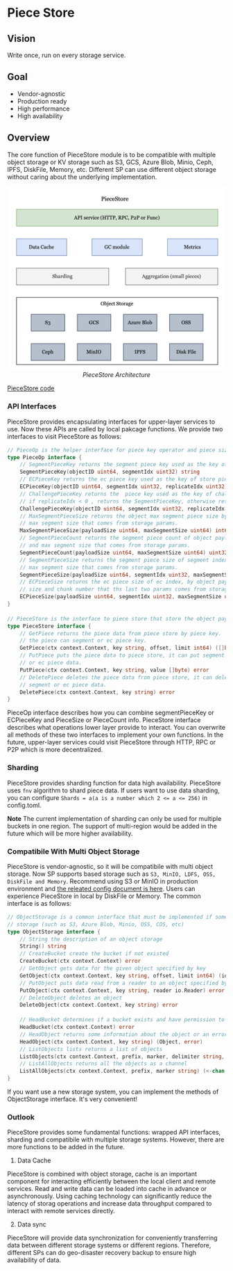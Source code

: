 # Piece Store

## Vision

Write once, run on every storage service.

## Goal

- Vendor-agnostic
- Production ready
- High performance
- High availability

## Overview

The core function of PieceStore module is to be compatible with multiple object storage or KV storage such as S3, GCS, Azure Blob, Minio, Ceph, IPFS, DiskFile, Memory, etc. Different SP can use different object storage without caring about the underlying implementation.

<div align=center><img src="../asset/09-piecestore_arch.jpg" width="700px"></div>
<div align="center"><i>PieceStore Architecture</i></div>

[PieceStore code](https://github.com/bnb-chain/greenfield-storage-provider/tree/master/store/piecestore)

### API Interfaces

PieceStore provides encapsulating interfaces for upper-layer services to use. Now these APIs are called by local pakcage functions. We provide two interfaces to visit PieceStore as follows:

```go
// PieceOp is the helper interface for piece key operator and piece size calculate.
type PieceOp interface {
    // SegmentPieceKey returns the segment piece key used as the key of store piece store.
    SegmentPieceKey(objectID uint64, segmentIdx uint32) string
    // ECPieceKey returns the ec piece key used as the key of store piece store.
    ECPieceKey(objectID uint64, segmentIdx uint32, replicateIdx uint32) string
    // ChallengePieceKey returns the  piece key used as the key of challenge piece key.
    // if replicateIdx < 0 , returns the SegmentPieceKey, otherwise returns the ECPieceKey.
    ChallengePieceKey(objectID uint64, segmentIdx uint32, replicateIdx int32) string
    // MaxSegmentPieceSize returns the object max segment piece size by object payload size and
    // max segment size that comes from storage params.
    MaxSegmentPieceSize(payloadSize uint64, maxSegmentSize uint64) int64
    // SegmentPieceCount returns the segment piece count of object payload by object payload size
    // and max segment size that comes from storage params.
    SegmentPieceCount(payloadSize uint64, maxSegmentSize uint64) uint32
    // SegmentPieceSize returns the segment piece size of segment index by object payload size and
    // max segment size that comes from storage params.
    SegmentPieceSize(payloadSize uint64, segmentIdx uint32, maxSegmentSize uint64) int64
    // ECPieceSize returns the ec piece size of ec index, by object payload size, max segment
    // size and chunk number that ths last two params comes from storage params.
    ECPieceSize(payloadSize uint64, segmentIdx uint32, maxSegmentSize uint64, chunkNum uint32) int64
}

// PieceStore is the interface to piece store that store the object payload data.
type PieceStore interface {
    // GetPiece returns the piece data from piece store by piece key.
    // the piece can segment or ec piece key.
    GetPiece(ctx context.Context, key string, offset, limit int64) ([]byte, error)
    // PutPiece puts the piece data to piece store, it can put segment
    // or ec piece data.
    PutPiece(ctx context.Context, key string, value []byte) error
    // DeletePiece deletes the piece data from piece store, it can delete
    // segment or ec piece data.
    DeletePiece(ctx context.Context, key string) error
}
```

PieceOp interface describes how you can combine segmentPieceKey or ECPieceKey and PieceSize or PieceCount info. PieceStore interface describes what operations lower layer provide to interact. You can overwrite all methods of these two interfaces to implement your own functions. In the future, upper-layer services could visit PieceStore through HTTP, RPC or P2P which is more decentralized.

### Sharding

PieceStore provides sharding function for data high availability. PieceStore uses `fnv` algorithm to shard piece data. If users want to use data sharding, you can configure `Shards = a(a is a number which 2 <= a <= 256)` in config.toml.

**Note** The current implementation of sharding can only be used for multiple buckets in one region. The support of multi-region would be added in the future which will be more higher availability.

### Compatibile With Multi Object Storage

PieceStore is vendor-agnostic, so it will be compatibile with multi object storage. Now SP supports based storage such as `S3, MinIO, LDFS, OSS, DiskFile and Memory`.
Recommend using S3 or MinIO in production environment and [the releated config document is here](https://github.com/bnb-chain/greenfield-storage-provider/blob/master/store/piecestore/README.md). Users can experience PieceStore in local by DiskFile or Memory. The common interface is as follows:

```go
// ObjectStorage is a common interface that must be implemented if some users want to use an object
// storage (such as S3, Azure Blob, Minio, OSS, COS, etc)
type ObjectStorage interface {
    // String the description of an object storage
    String() string
    // CreateBucket create the bucket if not existed
    CreateBucket(ctx context.Context) error
    // GetObject gets data for the given object specified by key
    GetObject(ctx context.Context, key string, offset, limit int64) (io.ReadCloser, error)
    // PutObject puts data read from a reader to an object specified by key
    PutObject(ctx context.Context, key string, reader io.Reader) error
    // DeleteObject deletes an object
    DeleteObject(ctx context.Context, key string) error

    // HeadBucket determines if a bucket exists and have permission to access it
    HeadBucket(ctx context.Context) error
    // HeadObject returns some information about the object or an error if not found
    HeadObject(ctx context.Context, key string) (Object, error)
    // ListObjects lists returns a list of objects
    ListObjects(ctx context.Context, prefix, marker, delimiter string, limit int64) ([]Object, error)
    // ListAllObjects returns all the objects as a channel
    ListAllObjects(ctx context.Context, prefix, marker string) (<-chan Object, error)
}
```

If you want use a new storage system, you can implement the methods of ObjectStorage interface. It's very convenient!

### Outlook

PieceStore provides some fundamental functions: wrapped API interfaces, sharding and compatibile with multiple storage systems. However, there are more functions to be added in the future.

1. Data Cache

PieceStore is combined with object storage, cache is an important component for interacting efficiently between the local client and remote services. Read and write data can be loaded into cache in advance or asynchronously. Using caching technology can significantly reduce the latency of storag operations and increase data throughput compared to interact with remote services directly.

2. Data sync

PieceStore will provide data synchronization for conveniently transferring data between different storage systems or different regions. Therefore, different SPs can do geo-disaster recovery backup to ensure high availability of data.
